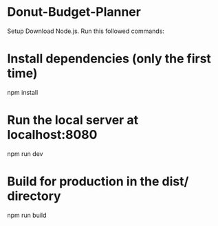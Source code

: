 # Donut-Budget-Planner


Setup
Download Node.js. Run this followed commands:
# Install dependencies (only the first time)
npm install

# Run the local server at localhost:8080
npm run dev

# Build for production in the dist/ directory
npm run build
